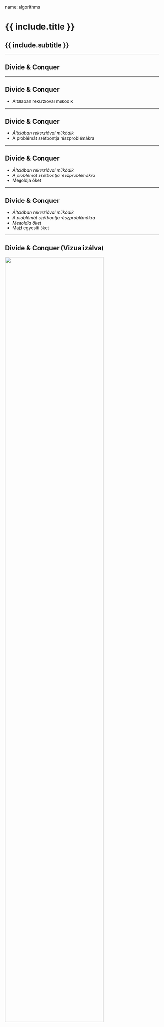 name: algorithms

# {{ include.title }}
## {{ include.subtitle }}

---

## Divide & Conquer

---

## Divide & Conquer

- Általában rekurzióval működik

---

## Divide & Conquer

- *Általában rekurzióval működik*
- A problémát szétbontja részproblémákra

---

## Divide & Conquer

- *Általában rekurzióval működik*
- *A problémát szétbontja részproblémákra*
- Megoldja őket

---

## Divide & Conquer

- *Általában rekurzióval működik*
- *A problémát szétbontja részproblémákra*
- *Megoldja őket*
- Majd egyesíti őket

---

## Divide & Conquer (Vizualizálva)

<img src="/assets/img/fractal-tom-selleck.jpg" height="80%" />

---

## Példa

```java
int fib(int n) {
    if (n <= 1) {
        return n;
    } else {
        return fib(n - 1) + fib(n - 2);
    }
}
```

---

## Példa

```java
int fib(int n) {
    if (n <= 1) {
        return n;
    } else {
        return fib(n - 1) + fib(n - 2);
    }
}
```

`O(2^n)` komplexitás!
Mi lehet a megoldás?

???

Dynamic programming

---

## Általánosítás

---

## Általánosítás

Létezik-e egy általános algoritmus, aminek speciális esete a problémánk?

---

## Általánosítás

Létezik-e egy általános algoritmus, aminek speciális esete a problémánk?

**Például** hogyan hajtsunk végre feladatokat, melyek között függőségek vannak?

---

## Általánosítás

Létezik-e egy általános algoritmus, aminek speciális esete a problémánk?

**Például** hogyan hajtsunk végre feladatokat, melyek között függőségek vannak?

A megoldás a [topológiai rendezés](https://github.com/adam-arold/task-o-mat).

---

## Adatstruktúrák

---

## Adatstruktúrák

Alkalmazható a problémánkra egy létező adatstruktúra?

---

## Adatstruktúrák

Alkalmazható a problémánkra egy létező adatstruktúra?

**Például** hogyan keressünk szavakat kezdőbetűk alapján?

---

## Adatstruktúrák

Alkalmazható a problémánkra egy létező adatstruktúra?

**Például** hogyan keressünk szavakat kezdőbetűk alapján?

![Trie](/assets/img/trie.svg)

---

## Egyszerűsítés

---

## Egyszerűsítés

Biztos, hogy a **legjobb** megoldást keressük?

???

Liligo 49

---

## Gráfelmélet

---

## Gráfelmélet

Alkalmazható a problémára egy gráfelméleti megoldás?

???

IFORM

---

## Párhuzamosítás

---

## Párhuzamosítás

Szétbontható-e a probléma párhuzamosítható feladatokra?

---

## Párhuzamosítás

Szétbontható-e a probléma párhuzamosítható feladatokra?

???

*Példa*: szövegfeldolgozás (Map reduce?)

---

## Cachelés

Elmenthetők-e részeredmények?

???

*Példa*: Statikus HTML tartalmak

---

